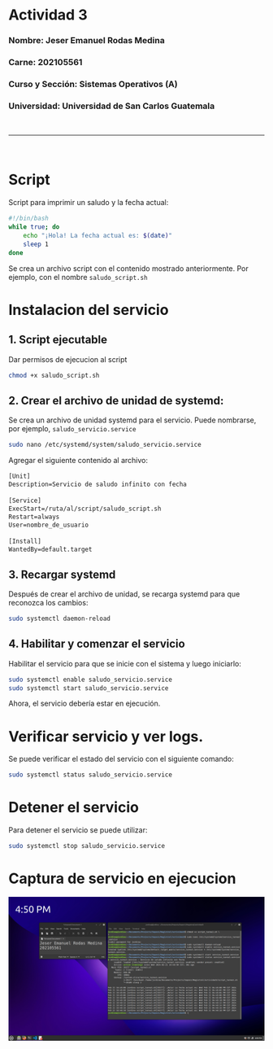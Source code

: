 # Actividad 3

### **Nombre:** Jeser Emanuel Rodas Medina  
### **Carne:** 202105561  
### **Curso y Sección:** Sistemas Operativos (A)  
### **Universidad:** Universidad de San Carlos Guatemala  

</br>

---

</br>

# Script
Script para imprimir un saludo y la fecha actual:

```sh
#!/bin/bash
while true; do
    echo "¡Hola! La fecha actual es: $(date)"
    sleep 1
done
```

Se crea un archivo script con el contenido mostrado anteriormente. Por ejemplo, con el nombre `saludo_script.sh`

# Instalacion del servicio

## 1. Script ejecutable
Dar permisos de ejecucion al script

```sh
chmod +x saludo_script.sh
```

## 2. Crear el archivo de unidad de systemd:

Se crea un archivo de unidad systemd para el servicio. Puede nombrarse, por ejemplo, `saludo_servicio.service`

```sh
sudo nano /etc/systemd/system/saludo_servicio.service
```

Agregar el siguiente contenido al archivo:

```
[Unit]
Description=Servicio de saludo infinito con fecha

[Service]
ExecStart=/ruta/al/script/saludo_script.sh
Restart=always
User=nombre_de_usuario

[Install]
WantedBy=default.target
```

## 3. Recargar systemd
Después de crear el archivo de unidad, se recarga systemd para que reconozca los cambios:

```sh
sudo systemctl daemon-reload
```

## 4. Habilitar y comenzar el servicio
Habilitar el servicio para que se inicie con el sistema y luego iniciarlo:

```sh
sudo systemctl enable saludo_servicio.service
sudo systemctl start saludo_servicio.service
```

Ahora, el servicio debería estar en ejecución.

# Verificar servicio y ver logs.
Se puede verificar el estado del servicio con el siguiente comando:

```sh
sudo systemctl status saludo_servicio.service
```

# Detener el servicio
Para detener el servicio se puede utilizar:

```sh
sudo systemctl stop saludo_servicio.service
```

# Captura de servicio en ejecucion
![Servicio en ejecucion](./imgs/service-example.png)
